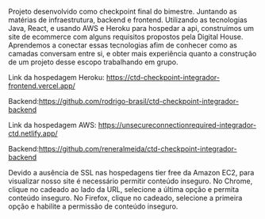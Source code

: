 Projeto desenvolvido como checkpoint final do bimestre. Juntando as matérias de infraestrutura, backend e frontend.
Utilizando as tecnologias Java, React, e usando AWS e Heroku para hospedar a api, construímos um site de ecommerce com alguns requisitos propostos pela Digital House.
Aprendemos a conectar essas tecnologias afim de conhecer como as camadas conversam entre si, e obter mais experiência quanto a construção de um projeto desse escopo trabalhando em grupo.


Link da hospedagem Heroku:
https://ctd-checkpoint-integrador-frontend.vercel.app/

Backend:https://github.com/rodrigo-brasil/ctd-checkpoint-integrador-backend

Link da hospedagem AWS:
https://unsecureconnectionrequired-integrador-ctd.netlify.app/

Backend:https://github.com/reneralmeida/ctd-checkpoint-integrador-backend


Devido a ausência de SSL nas hospedagens tier free da Amazon EC2, para visualizar nosso site é necessário permitir conteúdo inseguro. No Chrome, clique no cadeado ao lado da URL, selecione a última opção e permita conteúdo inseguro. No Firefox, clique no cadeado, selecione a primeira opção e habilite a permissão de conteúdo inseguro.
